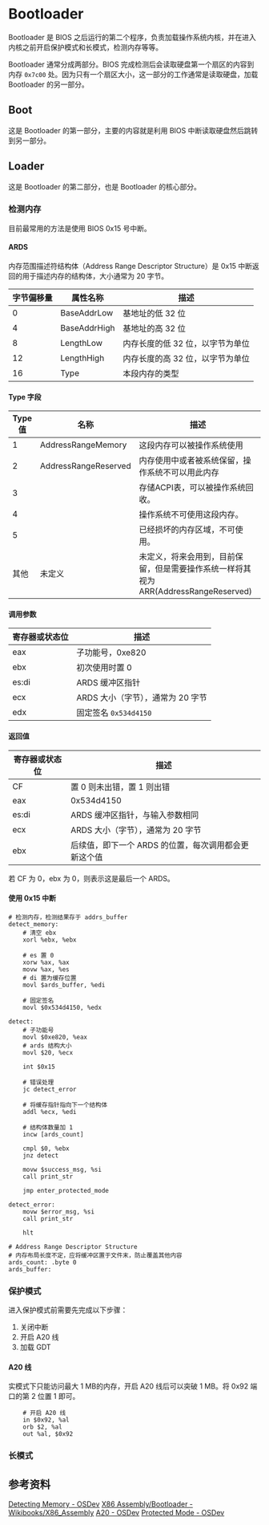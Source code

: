 # Bootloader

Bootloader 是 BIOS 之后运行的第二个程序，负责加载操作系统内核，并在进入内核之前开启保护模式和长模式，检测内存等等。

Bootloader 通常分成两部分。BIOS 完成检测后会读取硬盘第一个扇区的内容到内存 `0x7c00` 处。因为只有一个扇区大小，这一部分的工作通常是读取硬盘，加载 Bootloader 的另一部分。

## Boot

这是 Bootloader 的第一部分，主要的内容就是利用 BIOS 中断读取硬盘然后跳转到另一部分。

## Loader

这是 Bootloader 的第二部分，也是 Bootloader 的核心部分。

### 检测内存

目前最常用的方法是使用 BIOS 0x15 号中断。

#### ARDS

内存范围描述符结构体（Address Range Descriptor Structure）是 0x15 中断返回的用于描述内存的结构体，大小通常为 20 字节。

| 字节偏移量 | 属性名称     | 描述                             |
| ---------- | ------------ | -------------------------------- |
| 0          | BaseAddrLow  | 基地址的低 32 位                 |
| 4          | BaseAddrHigh | 基地址的高 32 位                 |
| 8          | LengthLow    | 内存长度的低 32 位，以字节为单位 |
| 12         | LengthHigh   | 内存长度的高 32 位，以字节为单位 |
| 16         | Type         | 本段内存的类型                   |

#### Type 字段
 
| Type 值 | 名称                 | 描述                                                                                 |
| ------- | -------------------- | ------------------------------------------------------------------------------------ |
| 1       | AddressRangeMemory   | 这段内存可以被操作系统使用                                                           |
| 2       | AddressRangeReserved | 内存使用中或者被系统保留，操作系统不可以用此内存                                     |
| 3       |                      | 存储ACPI表，可以被操作系统回收。                                                     |
| 4       |                      | 操作系统不可使用这段内存。                                                           |
| 5       |                      | 已经损坏的内存区域，不可使用。                                                       |
| 其他    | 未定义               | 未定义，将来会用到，目前保留，但是需要操作系统一样将其视为ARR(AddressRangeReserved)  |

#### 调用参数

| 寄存器或状态位   | 描述                                |
| ---------------- | ----------------------------------- |
| eax              | 子功能号，0xe820                    |
| ebx              | 初次使用时置 0                      |
| es:di            | ARDS 缓冲区指针                     |
| ecx              | ARDS 大小（字节），通常为 20 字节   |
| edx              | 固定签名 `0x534d4150`               |

#### 返回值

| 寄存器或状态位   | 描述                                                 |
| ---------------- | ---------------------------------------------------- |
| CF               | 置 0 则未出错，置 1 则出错                           |
| eax              | 0x534d4150                                           |
| es:di            | ARDS 缓冲区指针，与输入参数相同                      |
| ecx              | ARDS 大小（字节），通常为 20 字节                    |
| ebx              | 后续值，即下一个 ARDS 的位置，每次调用都会更新这个值 |

若 CF 为 0，ebx 为 0，则表示这是最后一个 ARDS。

#### 使用 0x15 中断

```assembly
# 检测内存，检测结果存于 addrs_buffer
detect_memory:
    # 清空 ebx
    xorl %ebx, %ebx

    # es 置 0
    xorw %ax, %ax
    movw %ax, %es
    # di 置为缓存位置
    movl $ards_buffer, %edi

    # 固定签名
    movl $0x534d4150, %edx

detect:
    # 子功能号
    movl $0xe820, %eax
    # ards 结构大小
    movl $20, %ecx

    int $0x15

    # 错误处理
    jc detect_error

    # 将缓存指针指向下一个结构体
    addl %ecx, %edi

    # 结构体数量加 1
    incw [ards_count]

    cmpl $0, %ebx
    jnz detect

    movw $success_msg, %si
    call print_str

    jmp enter_protected_mode

detect_error:
    movw $error_msg, %si
    call print_str

    hlt

# Address Range Descriptor Structure
# 内存布局长度不定，应将缓冲区置于文件末，防止覆盖其他内容
ards_count: .byte 0
ards_buffer:
```

### 保护模式

进入保护模式前需要先完成以下步骤：

1. 关闭中断
2. 开启 A20 线
3. 加载 GDT

#### A20 线

实模式下只能访问最大 1 MB的内存，开启 A20 线后可以突破 1 MB。将 0x92 端口的第 2 位置 1 即可。

```assembly
    # 开启 A20 线
    in $0x92, %al
    orb $2, %al
    out %al, $0x92
```


### 长模式

## 参考资料

[Detecting Memory - OSDev](https://wiki.osdev.org/Detecting_Memory_(x86))
[X86 Assembly/Bootloader - Wikibooks/X86_Assembly](https://en.wikibooks.org/wiki/X86_Assembly/Bootloaders)
[A20 - OSDev](http://wiki.osdev.org/A20_Line)
[Protected Mode - OSDev](https://wiki.osdev.org/Protected_Mode)
